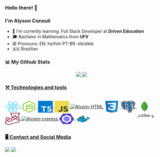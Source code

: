 ### Hello there! 👋 

### I'm Alyson Consuli

- 🌱 I’m currently learning: Full Stack Developer at <i><b>Driven Education</b></i>
- 🎓 Bachelor in Mathematics from <b>UFV</b>
- 😄 Pronouns: EN: he/him PT-BR: ele/dele
- 🇧🇷 Brazilian

### 📊 My Github Stats
<div align="center">
  <a href="https://github.com/AlysonConsuli">
  <img height="165em" src="https://github-readme-stats.vercel.app/api?username=AlysonConsuli&show_icons=true&theme=radical&include_all_commits=true&count_private=true"/>
  <img height="165em" src="https://github-readme-stats.vercel.app/api/top-langs/?username=AlysonConsuli&layout=compact&langs_count=7&theme=radical"/>
 <!-- <img height="165em" src="https://github-readme-stats.vercel.app/api/wakatime?username=Alyson&theme=radical&show_icons=true&layout=default&langs_count=4"/> -->
</div>
  
### ⚒️ Technologies and tools
<div style="display: inline_block"><br>
<img align="center" alt="Alyson-react" height="40" width="50" src="https://raw.githubusercontent.com/devicons/devicon/master/icons/react/react-original.svg">
<img align="center" alt="Alyson-nodejs" height="40" width="50" src="https://raw.githubusercontent.com/devicons/devicon/master/icons/nodejs/nodejs-original.svg">
<img align="center" alt="Alyson-typescript" height="40" width="50" src="https://raw.githubusercontent.com/devicons/devicon/master/icons/typescript/typescript-original.svg">
  <img align="center" alt="Alyson-Js" height="40" width="50" src="https://raw.githubusercontent.com/devicons/devicon/master/icons/javascript/javascript-original.svg">
  <img align="center" alt="Alyson-HTML" height="40" width="50" src="https://cdn.jsdelivr.net/gh/devicons/devicon/icons/html5/html5-original.svg">
  <img align="center" alt="Alyson-CSS" height="40" width="50" src="https://raw.githubusercontent.com/devicons/devicon/master/icons/css3/css3-original.svg">
 <img align="center" alt="Alyson-postgresql" height="40" width="50" src="https://raw.githubusercontent.com/devicons/devicon/master/icons/postgresql/postgresql-original.svg">
 <img align="center" alt="Alyson-mongodb" height="40" width="50" src="https://raw.githubusercontent.com/devicons/devicon/master/icons/mongodb/mongodb-original.svg">
 <img align="center" alt="Alyson-jest" height="40" width="50" src="https://raw.githubusercontent.com/devicons/devicon/master/icons/jest/jest-plain.svg">
 <img align="center" alt="Alyson-cypress" height="40" width="50" src="https://github.com/cypress-io/cypress-icons/blob/master/src/logo/cypress-io-logo-round.svg">
 <img align="center" alt="Alyson-eslint" height="40" width="50" src="https://raw.githubusercontent.com/devicons/devicon/master/icons/eslint/eslint-original.svg">
  <img align="center" alt="Alyson-docker" height="40" width="50" src="https://raw.githubusercontent.com/devicons/devicon/master/icons/docker/docker-original.svg">
<!--   <p></p> space between icons -->
  <img align="right" alt="cofee-pic" height="150em" style="border-radius:50px;" src="https://user-images.githubusercontent.com/97575616/151676617-d3dacf6f-7bef-4160-a9f7-1fa361e57af3.gif">
</div>
</div>
  
  ##
  ### 🖥 Contact and Social Media
<!--  Redes Sociais e Contatos -->
<div>
  <a href = "mailto:consulialyson@gmail.com"><img src="https://img.shields.io/badge/Gmail-D14836?style=for-the-badge&logo=gmail&logoColor=white" target="_blank"></a>
  <a href="https://www.instagram.com/alysonconsuli/" target="_blank"><img src="https://img.shields.io/badge/Instagram-E4405F?style=for-the-badge&logo=instagram&logoColor=white" target="_blank"></a>
